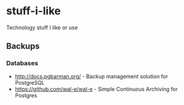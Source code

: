 # stuff-i-like
Technology stuff I like or use

## Backups

### Databases
* http://docs.pgbarman.org/ - Backup management solution for PostgreSQL
* https://github.com/wal-e/wal-e - Simple Continuous Archiving for Postgres
